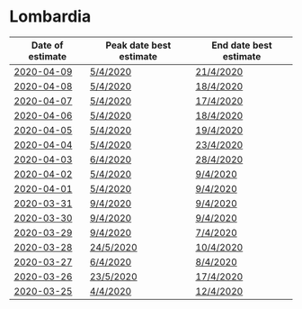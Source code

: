 # Lombardia

|Date of estimate|Peak date best estimate|End date best estimate|
|----|----|----|
|[2020-04-09](2020-04-09/README.md)|[5/4/2020](2020-04-09/COVID-19_lombardia_j7_2020-04-09.md)|[21/4/2020](2020-04-09/COVID-19_lombardia_j7_2020-04-09.md)|
|[2020-04-08](2020-04-08/README.md)|[5/4/2020](2020-04-08/COVID-19_lombardia_j7_2020-04-08.md)|[18/4/2020](2020-04-08/COVID-19_lombardia_j7_2020-04-08.md)|
|[2020-04-07](2020-04-07/README.md)|[5/4/2020](2020-04-07/COVID-19_lombardia_j7_2020-04-07.md)|[17/4/2020](2020-04-07/COVID-19_lombardia_j7_2020-04-07.md)|
|[2020-04-06](2020-04-06/README.md)|[5/4/2020](2020-04-06/COVID-19_lombardia_j7_2020-04-06.md)|[18/4/2020](2020-04-06/COVID-19_lombardia_j7_2020-04-06.md)|
|[2020-04-05](2020-04-05/README.md)|[5/4/2020](2020-04-05/COVID-19_lombardia_j7_2020-04-05.md)|[19/4/2020](2020-04-05/COVID-19_lombardia_j7_2020-04-05.md)|
|[2020-04-04](2020-04-04/README.md)|[5/4/2020](2020-04-04/COVID-19_lombardia_j7_2020-04-04.md)|[23/4/2020](2020-04-04/COVID-19_lombardia_j7_2020-04-04.md)|
|[2020-04-03](2020-04-03/README.md)|[6/4/2020](2020-04-03/COVID-19_lombardia_j7_2020-04-03.md)|[28/4/2020](2020-04-03/COVID-19_lombardia_j7_2020-04-03.md)|
|[2020-04-02](2020-04-02/README.md)|[5/4/2020](2020-04-02/COVID-19_lombardia_j11_2020-04-02.md)|[9/4/2020](2020-04-02/COVID-19_lombardia_j11_2020-04-02.md)|
|[2020-04-01](2020-04-01/README.md)|[5/4/2020](2020-04-01/COVID-19_lombardia_j11_2020-04-01.md)|[9/4/2020](2020-04-01/COVID-19_lombardia_j11_2020-04-01.md)|
|[2020-03-31](2020-03-31/README.md)|[9/4/2020](2020-03-31/COVID-19_lombardia_j11_2020-03-31.md)|[9/4/2020](2020-03-31/COVID-19_lombardia_j10_2020-03-31.md)|
|[2020-03-30](2020-03-30/README.md)|[9/4/2020](2020-03-30/COVID-19_lombardia_j10_2020-03-30.md)|[9/4/2020](2020-03-30/COVID-19_lombardia_j10_2020-03-30.md)|
|[2020-03-29](2020-03-29/README.md)|[9/4/2020](2020-03-29/COVID-19_lombardia_j10_2020-03-29.md)|[7/4/2020](2020-03-29/COVID-19_lombardia_j10_2020-03-29.md)|
|[2020-03-28](2020-03-28/README.md)|[24/5/2020](2020-03-28/COVID-19_lombardia_j11_2020-03-28.md)|[10/4/2020](2020-03-28/COVID-19_lombardia_j9_2020-03-28.md)|
|[2020-03-27](2020-03-27/README.md)|[6/4/2020](2020-03-27/COVID-19_lombardia_j7_2020-03-27.md)|[8/4/2020](2020-03-27/COVID-19_lombardia_j9_2020-03-27.md)|
|[2020-03-26](2020-03-26/README.md)|[23/5/2020](2020-03-26/COVID-19_lombardia_j10_2020-03-26.md)|[17/4/2020](2020-03-26/COVID-19_lombardia_j7_2020-03-26.md)|
|[2020-03-25](2020-03-25/README.md)|[4/4/2020](2020-03-25/COVID-19_lombardia_j8_2020-03-25.md)|[12/4/2020](2020-03-25/COVID-19_lombardia_j8_2020-03-25.md)|
